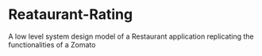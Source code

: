 # Reataurant-Rating
A low level system design model of a Restaurant application replicating the functionalities of a Zomato
